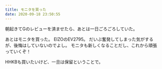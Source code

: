 ```yaml
---
title: モニタを買った
date: 2020-09-18 23:50:55
---
```


朝起きてGのレビューを済ませたら、あとは一日ごろごろしていた。

あとはモニタを買った。
EIZOのEV2795。
だいぶ奮発してしまった気がするが、後悔はしていないのでよし。
モニタも新しくなることだし、これから頑張っていくぞ！

HHKBも買いたいけど、一旦は保留ということで。
